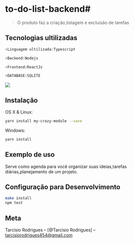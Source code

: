 # to-do-list-backend# 
> O produto faz a criação,listagem e excluisão de  tarefas


## Tecnologias ultilizadas
```sh
>Linguagem ultilizada:Typescript
```
```sh
>Backend:Nodejs
```
```sh
>Frontend:ReactJs
```
```sh
>DATABASE:SQLITE
```

![](../header.png)

## Instalação

OS X & Linux:

```sh
yarn install my-crazy-module --save
```

Windows:

```sh
yarn install
```

## Exemplo de uso
Serve como agenda para você organizar suas ideias,tarefas diárias,planejamento de um projeto.


## Configuração para Desenvolvimento

```sh
make install
npm test
```


## Meta

Tarcisio Rodrigues – [@Tarcisio Rodrigues] – tarcisiorodrigues454@gmail.com





